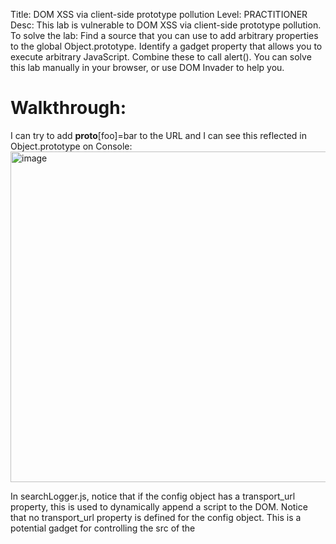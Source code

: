 Title: DOM XSS via client-side prototype pollution
Level: PRACTITIONER
Desc:  This lab is vulnerable to DOM XSS via client-side prototype pollution. To solve the lab:
    Find a source that you can use to add arbitrary properties to the global Object.prototype.
    Identify a gadget property that allows you to execute arbitrary JavaScript.
    Combine these to call alert().
You can solve this lab manually in your browser, or use DOM Invader to help you. 

# Walkthrough:
I can try to add __proto__[foo]=bar to the URL and I can see this reflected in Object.prototype on Console:
<img width="1038" height="529" alt="image" src="https://github.com/user-attachments/assets/c2a48d16-6f78-4c93-b0e1-8f00346ea2a1" />

In searchLogger.js, notice that if the config object has a transport_url property, this is used to dynamically append a script to the DOM. Notice that no transport_url property is defined for the config object. This is a potential gadget for controlling the src of the <script> element.
<img width="741" height="328" alt="image" src="https://github.com/user-attachments/assets/a212f298-66f7-4873-8a13-ea6a6b09e46f" />

Using the prototype pollution source you identified earlier, try injecting an arbitrary transport_url property:
/?__proto__[transport_url]=foo

<img width="1025" height="564" alt="image" src="https://github.com/user-attachments/assets/5f6de871-fb4a-4d10-a50c-7fe9e25a57d5" />

Proper payload: `?__proto__[transport_url]=data:,alert(1);`

